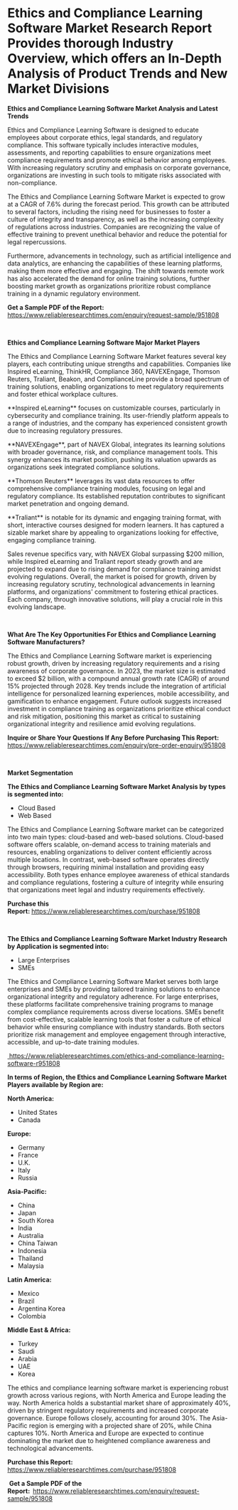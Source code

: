 <p><h1>Ethics and Compliance Learning Software Market Research Report Provides thorough Industry Overview, which offers an In-Depth Analysis of Product Trends and New Market Divisions</h1></p><p><strong>Ethics and Compliance Learning Software Market Analysis and Latest Trends</strong></p>
<p><p>Ethics and Compliance Learning Software is designed to educate employees about corporate ethics, legal standards, and regulatory compliance. This software typically includes interactive modules, assessments, and reporting capabilities to ensure organizations meet compliance requirements and promote ethical behavior among employees. With increasing regulatory scrutiny and emphasis on corporate governance, organizations are investing in such tools to mitigate risks associated with non-compliance.</p><p>The Ethics and Compliance Learning Software Market is expected to grow at a CAGR of 7.6% during the forecast period. This growth can be attributed to several factors, including the rising need for businesses to foster a culture of integrity and transparency, as well as the increasing complexity of regulations across industries. Companies are recognizing the value of effective training to prevent unethical behavior and reduce the potential for legal repercussions. </p><p>Furthermore, advancements in technology, such as artificial intelligence and data analytics, are enhancing the capabilities of these learning platforms, making them more effective and engaging. The shift towards remote work has also accelerated the demand for online training solutions, further boosting market growth as organizations prioritize robust compliance training in a dynamic regulatory environment.</p></p>
<p><strong>Get a Sample PDF of the Report:&nbsp;</strong> <a href="https://www.reliableresearchtimes.com/enquiry/request-sample/951808?utm_campaign=2264&utm_medium=2&utm_source=Github&utm_content=ia&utm_term=17042025&utm_id=ethics-and-compliance-learning-software">https://www.reliableresearchtimes.com/enquiry/request-sample/951808</a></p>
<p>&nbsp;</p>
<p><strong>Ethics and Compliance Learning Software Major Market Players</strong></p>
<p><p>The Ethics and Compliance Learning Software Market features several key players, each contributing unique strengths and capabilities. Companies like Inspired eLearning, ThinkHR, Compliance 360, NAVEXEngage, Thomson Reuters, Traliant, Beakon, and ComplianceLine provide a broad spectrum of training solutions, enabling organizations to meet regulatory requirements and foster ethical workplace cultures.</p><p>**Inspired eLearning** focuses on customizable courses, particularly in cybersecurity and compliance training. Its user-friendly platform appeals to a range of industries, and the company has experienced consistent growth due to increasing regulatory pressures. </p><p>**NAVEXEngage**, part of NAVEX Global, integrates its learning solutions with broader governance, risk, and compliance management tools. This synergy enhances its market position, pushing its valuation upwards as organizations seek integrated compliance solutions.</p><p>**Thomson Reuters** leverages its vast data resources to offer comprehensive compliance training modules, focusing on legal and regulatory compliance. Its established reputation contributes to significant market penetration and ongoing demand.</p><p>**Traliant** is notable for its dynamic and engaging training format, with short, interactive courses designed for modern learners. It has captured a sizable market share by appealing to organizations looking for effective, engaging compliance training.</p><p>Sales revenue specifics vary, with NAVEX Global surpassing $200 million, while Inspired eLearning and Traliant report steady growth and are projected to expand due to rising demand for compliance training amidst evolving regulations. Overall, the market is poised for growth, driven by increasing regulatory scrutiny, technological advancements in learning platforms, and organizations' commitment to fostering ethical practices. Each company, through innovative solutions, will play a crucial role in this evolving landscape.</p></p>
<p>&nbsp;</p>
<p><strong>What Are The Key Opportunities For Ethics and Compliance Learning Software Manufacturers?</strong></p>
<p><p>The Ethics and Compliance Learning Software market is experiencing robust growth, driven by increasing regulatory requirements and a rising awareness of corporate governance. In 2023, the market size is estimated to exceed $2 billion, with a compound annual growth rate (CAGR) of around 15% projected through 2028. Key trends include the integration of artificial intelligence for personalized learning experiences, mobile accessibility, and gamification to enhance engagement. Future outlook suggests increased investment in compliance training as organizations prioritize ethical conduct and risk mitigation, positioning this market as critical to sustaining organizational integrity and resilience amid evolving regulations.</p></p>
<p><strong>Inquire or Share Your Questions If Any Before Purchasing This Report:</strong> <a href="https://www.reliableresearchtimes.com/enquiry/pre-order-enquiry/951808?utm_campaign=2264&utm_medium=2&utm_source=Github&utm_content=ia&utm_term=17042025&utm_id=ethics-and-compliance-learning-software">https://www.reliableresearchtimes.com/enquiry/pre-order-enquiry/951808</a></p>
<p>&nbsp;</p>
<p><strong>Market Segmentation</strong></p>
<p><strong>The Ethics and Compliance Learning Software Market Analysis by types is segmented into:</strong></p>
<p><ul><li>Cloud Based</li><li>Web Based</li></ul></p>
<p><p>The Ethics and Compliance Learning Software market can be categorized into two main types: cloud-based and web-based solutions. Cloud-based software offers scalable, on-demand access to training materials and resources, enabling organizations to deliver content efficiently across multiple locations. In contrast, web-based software operates directly through browsers, requiring minimal installation and providing easy accessibility. Both types enhance employee awareness of ethical standards and compliance regulations, fostering a culture of integrity while ensuring that organizations meet legal and industry requirements effectively.</p></p>
<p><strong>Purchase this Report:&nbsp;</strong><a href="https://www.reliableresearchtimes.com/purchase/951808?utm_campaign=2264&utm_medium=2&utm_source=Github&utm_content=ia&utm_term=17042025&utm_id=ethics-and-compliance-learning-software">https://www.reliableresearchtimes.com/purchase/951808</a></p>
<p>&nbsp;</p>
<p><strong>The Ethics and Compliance Learning Software Market Industry Research by Application is segmented into:</strong></p>
<p><ul><li>Large Enterprises</li><li>SMEs</li></ul></p>
<p><p>The Ethics and Compliance Learning Software Market serves both large enterprises and SMEs by providing tailored training solutions to enhance organizational integrity and regulatory adherence. For large enterprises, these platforms facilitate comprehensive training programs to manage complex compliance requirements across diverse locations. SMEs benefit from cost-effective, scalable learning tools that foster a culture of ethical behavior while ensuring compliance with industry standards. Both sectors prioritize risk management and employee engagement through interactive, accessible, and up-to-date training modules.</p></p>
<p><a href="https://www.reliableresearchtimes.com/ethics-and-compliance-learning-software-r951808?utm_campaign=2264&utm_medium=2&utm_source=Github&utm_content=ia&utm_term=17042025&utm_id=ethics-and-compliance-learning-software">&nbsp;https://www.reliableresearchtimes.com/ethics-and-compliance-learning-software-r951808</a></p>
<p><strong>In terms of Region, the Ethics and Compliance Learning Software Market Players available by Region are:</strong></p>
<p>
    <p> <strong> North America: </strong>
        <ul>
            <li>United States</li>
            <li>Canada</li>
        </ul>
        </p> 
    <p> <strong> Europe: </strong>
        <ul>
            <li>Germany</li>
            <li>France</li>
            <li>U.K.</li>
            <li>Italy</li>
            <li>Russia</li>
        </ul>
        </p> 
    <p> <strong> Asia-Pacific: </strong>
        <ul>
            <li>China</li>
            <li>Japan</li>
            <li>South Korea</li>
            <li>India</li>
            <li>Australia</li>
            <li>China Taiwan</li>
            <li>Indonesia</li>
            <li>Thailand</li>
            <li>Malaysia</li>
        </ul>
        </p> 
    <p> <strong> Latin America: </strong>
        <ul>
            <li>Mexico</li>
            <li>Brazil</li>
            <li>Argentina Korea</li>
            <li>Colombia</li>
        </ul>
        </p> 
    <p> <strong> Middle East & Africa: </strong>
        <ul>
            <li>Turkey</li>
            <li>Saudi</li>
            <li>Arabia</li>
            <li>UAE</li>
            <li>Korea</li>
        </ul>
    </p>
    </p>
<p><p>The ethics and compliance learning software market is experiencing robust growth across various regions, with North America and Europe leading the way. North America holds a substantial market share of approximately 40%, driven by stringent regulatory requirements and increased corporate governance. Europe follows closely, accounting for around 30%. The Asia-Pacific region is emerging with a projected share of 20%, while China captures 10%. North America and Europe are expected to continue dominating the market due to heightened compliance awareness and technological advancements.</p></p>
<p><strong>Purchase this Report: </strong><a href="https://www.reliableresearchtimes.com/purchase/951808?utm_campaign=2264&utm_medium=2&utm_source=Github&utm_content=ia&utm_term=17042025&utm_id=ethics-and-compliance-learning-software">https://www.reliableresearchtimes.com/purchase/951808</a></p>
<p>&nbsp;<strong>Get a Sample PDF of the Report:&nbsp;&nbsp;</strong><a href="https://www.reliableresearchtimes.com/enquiry/request-sample/951808?utm_campaign=2264&utm_medium=2&utm_source=Github&utm_content=ia&utm_term=17042025&utm_id=ethics-and-compliance-learning-software">https://www.reliableresearchtimes.com/enquiry/request-sample/951808</a></p>
<p><strong></strong></p>
<p><p></p><p></p><p></p></p>